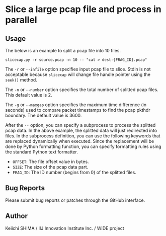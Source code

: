 # Slice a large pcap file and process in parallel

## Usage

The below is an example to split a pcap file into 10 files.

    slicecap.py -r source.pcap -n 10 -- "cat > dest-{FRAG_ID}.pcap"

The `-r` or `--infile` option specifies input pcap file to slice.
Stdin is not acceptable because `slicecap` will change file handle
pointer using the `seek()` method.

The `-n` or `--number` option specifies the total number of splitted
pcap files.  This default value is 2.

The `-g` or `--maxgap` option specifies the maximum time difference
(in seconds) used to compare packet timestamps to find the pcap pkthdr
boundary.  The default value is 3600.

After the `--` option, you can specify a subprocess to process the
splitted pcap data.  In the above example, the splitted data will just
redirected into files.  In the subprocess definition, you can use the
following keywords that are replaced dynamically when executed.  Since
the replacement will be done by Python formatting function, you can
specify formatting rules using the standard Python text formatter.

- `OFFSET`: The file offset value in bytes.
- `SIZE`: The size of the pcap data part.
- `FRAG_ID`: The ID number (begins from 0) of the splitted files.


## Bug Reports
Please submit bug reports or patches through the GitHub interface.

## Author
Keiichi SHIMA
/ IIJ Innovation Institute Inc.
/ WIDE project
